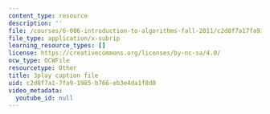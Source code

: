 ```yaml
---
content_type: resource
description: ''
file: /courses/6-006-introduction-to-algorithms-fall-2011/c2d8f7a17fa91985b766eb3e4da1f8d0_BRO7mVIFt08.srt
file_type: application/x-subrip
learning_resource_types: []
license: https://creativecommons.org/licenses/by-nc-sa/4.0/
ocw_type: OCWFile
resourcetype: Other
title: 3play caption file
uid: c2d8f7a1-7fa9-1985-b766-eb3e4da1f8d0
video_metadata:
  youtube_id: null
---
```

